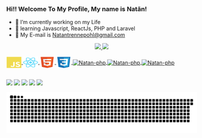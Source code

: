 ### Hi!! Welcome To My Profile, My name is Natãn!


- 🔭 I’m currently working on my Life
- 🌱 learning Javascript, ReactJs, PHP and Laravel
- 💬 My E-mail is Natantrennepohl@gmail.com

<div align="center">
  <a href="https://github.com/NatanGtZ">
  <img height="180em" src="https://github-readme-stats.vercel.app/api?username=NatanGtZ&show_icons=true&theme=radical&include_all_commits=true&count_private=true"/>
  <img height="180em" src="https://github-readme-stats.vercel.app/api/top-langs/?username=NatanGtZ&layout=compact&langs_count=8&theme=tokyonight&count_private=true"/>
</div>
<div style="display: inline_block"><br>
  <img align="center" alt="Natan-Js" height="30" width="40" src="https://raw.githubusercontent.com/devicons/devicon/master/icons/javascript/javascript-plain.svg">
  <img align="center" alt="Natan-React" height="30" width="40" src="https://raw.githubusercontent.com/devicons/devicon/master/icons/react/react-original.svg">
  <img align="center" alt="Natan-HTML" height="30" width="40" src="https://raw.githubusercontent.com/devicons/devicon/master/icons/html5/html5-original.svg">
  <img align="center" alt="Natan-CSS" height="30" width="40" src="https://raw.githubusercontent.com/devicons/devicon/master/icons/css3/css3-original.svg">
  <img align="center" alt="Natan-php" height="30" width="40"src="https://cdn.jsdelivr.net/gh/devicons/devicon/icons/php/php-plain.svg" />
  <img align="center" alt="Natan-php" height="30" width="40" src="https://cdn.jsdelivr.net/gh/devicons/devicon/icons/laravel/laravel-plain-wordmark.svg" />
  <img align="center" alt="Natan-php" height="30" width="40" src="https://cdn.jsdelivr.net/gh/devicons/devicon/icons/composer/composer-original.svg" />
</div>
  
  ##
  
 <div>
    <a href="https://instagram.com/natangtz_" target="blank"><img src="https://img.shields.io/badge/-Instagram-%23E4405F?style=for-the-badge&logo=instagram&                      logoColor=white"       target="_blank"></a>
   <a href="https://www.facebook.com/natan.trennepohl" target="blank"><img src="https://img.shields.io/badge/Facebook-1877F2?style=for-the-badge&logo=facebook&logoColor=white" target="blank"></a>
    <a href="https://discord.gg/C5t8QWaQbQ" target="_blank"><img src="https://img.shields.io/badge/Discord-7289DA?style=for-the-badge&logo=discord&logoColor=white"                   target="blank"></a> 
    <a href = "mailto:natantrennepohl@gmail.com"><img src=" 	https://img.shields.io/badge/Gmail-D14836?style=for-the-badge&logo=gmail&logoColor=white" target="blank"></a>
    <a href="https://www.linkedin.com/in/natan-trennepohl-0575881b4/" target="blank"><img src="https://img.shields.io/badge/-LinkedIn-%230077B5?style=for-the-badge&                logo=linkedin&logoColor=white" target="blank"></a> 
  </div>
  
  ![Snake animation](https://github.com/NatanGtZ/NatanGtZ/blob/output/github-contribution-grid-snake.svg)
